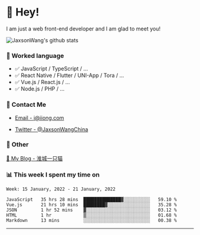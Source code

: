 # 👋 Hey!

I am just a web front-end developer and I am glad to meet you!

![JaxsonWang's github stats](https://github-readme-stats.vercel.app/api?username=JaxsonWang&&show_icons=true&&title_color=1abc9c&&icon_color=1abc9c)


### 📝 Worked language

- ✅ JavaScript / TypeScript / ...
- ✅ React Native / Flutter / UNI-App / Tora / ...
- ✅ Vue.js / React.js / ...
- ✅ Node.js / PHP / ...

### 📮 Contact Me

- [Email - i@iiong.com](mailto:i@iiong.com)

- [Twitter - @JaxsonWangChina](https://twitter.com/JaxsonWangChina)

### 🤪 Other

[📌 My Blog - 淮城一只猫](https://iiong.com)

### 📊 This week I spent my time on

<!--START_SECTION:waka-->
```text
Week: 15 January, 2022 - 21 January, 2022

JavaScript   35 hrs 28 mins  ██████████████▓░░░░░░░░░░   59.10 % 
Vue.js       21 hrs 10 mins  ████████▓░░░░░░░░░░░░░░░░   35.28 % 
JSON         1 hr 52 mins    ▓░░░░░░░░░░░░░░░░░░░░░░░░   03.12 % 
HTML         1 hr            ▒░░░░░░░░░░░░░░░░░░░░░░░░   01.68 % 
Markdown     13 mins         ░░░░░░░░░░░░░░░░░░░░░░░░░   00.38 % 
```
<!--END_SECTION:waka-->

---
